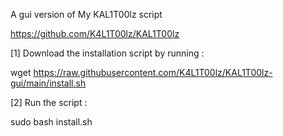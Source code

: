 A gui version of  My KAL1T00lz script 

https://github.com/K4L1T00lz/KAL1T00lz

[1] Download the installation script by running :

wget https://raw.githubusercontent.com/K4L1T00lz/KAL1T00lz-gui/main/install.sh

[2] Run the script :

sudo bash install.sh
